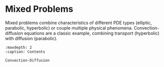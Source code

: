 # Mixed Problems

Mixed problems combine characteristics of different PDE types (elliptic, parabolic, hyperbolic) or couple multiple physical phenomena. Convection-diffusion equations are a classic example, combining transport (hyperbolic) with diffusion (parabolic).

```{toctree}
:maxdepth: 2
:caption: Contents

Convection-Diffusion
``` 